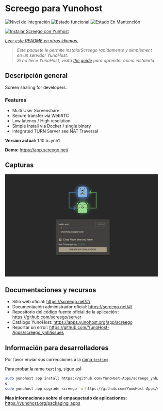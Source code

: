 <!--
Este archivo README esta generado automaticamente<https://github.com/YunoHost/apps/tree/master/tools/readme_generator>
No se debe editar a mano.
-->

# Screego para Yunohost

[![Nivel de integración](https://dash.yunohost.org/integration/screego.svg)](https://ci-apps.yunohost.org/ci/apps/screego/) ![Estado funcional](https://ci-apps.yunohost.org/ci/badges/screego.status.svg) ![Estado En Mantención](https://ci-apps.yunohost.org/ci/badges/screego.maintain.svg)

[![Instalar Screego con Yunhost](https://install-app.yunohost.org/install-with-yunohost.svg)](https://install-app.yunohost.org/?app=screego)

*[Leer este README en otros idiomas.](./ALL_README.md)*

> *Este paquete le permite instalarScreego rapidamente y simplement en un servidor YunoHost.*  
> *Si no tiene YunoHost, visita [the guide](https://yunohost.org/install) para aprender como instalarla.*

## Descripción general

Screen sharing for developers.

### Features

- Multi User Screenshare
- Secure transfer via WebRTC
- Low latency / High resolution
- Simple Install via Docker / single binary
- Integrated TURN Server see NAT Traversal


**Versión actual:** 1.10.5~ynh1

**Demo:** <https://app.screego.net/>

## Capturas

![Captura de Screego](./doc/screenshots/screenshot.png)

## Documentaciones y recursos

- Sitio web oficial: <https://screego.net/#/>
- Documentación administrador oficial: <https://screego.net/#/>
- Repositorio del código fuente oficial de la aplicación : <https://github.com/screego/server>
- Catálogo YunoHost: <https://apps.yunohost.org/app/screego>
- Reportar un error: <https://github.com/YunoHost-Apps/screego_ynh/issues>

## Información para desarrolladores

Por favor enviar sus correcciones a la [rama `testing`](https://github.com/YunoHost-Apps/screego_ynh/tree/testing).

Para probar la rama `testing`, sigue asÍ:

```bash
sudo yunohost app install https://github.com/YunoHost-Apps/screego_ynh/tree/testing --debug
o
sudo yunohost app upgrade screego -u https://github.com/YunoHost-Apps/screego_ynh/tree/testing --debug
```

**Mas informaciones sobre el empaquetado de aplicaciones:** <https://yunohost.org/packaging_apps>

